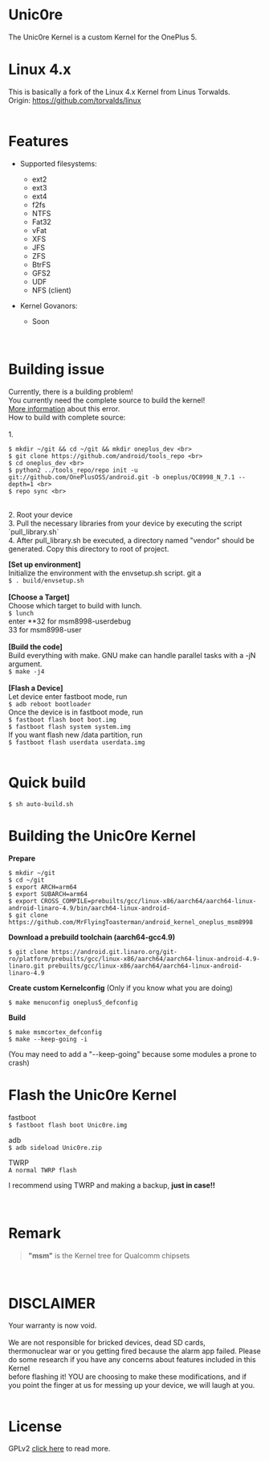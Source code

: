 # Unic0re
The Unic0re Kernel is a custom Kernel for the OnePlus 5.
<br>

# Linux 4.x
This is basically a fork of the Linux 4.x Kernel from Linus Torwalds. <br>
Origin: https://github.com/torvalds/linux <br>
<br>

# Features
- Supported filesystems:
    - ext2
    - ext3
    - ext4
    - f2fs
    - NTFS
    - Fat32
    - vFat
    - XFS
    - JFS
    - ZFS
    - BtrFS
    - GFS2
    - UDF
    - NFS (client)
    
- Kernel Govanors:
    - Soon

<br>

# Building issue
Currently, there is a building problem! <br>
You currently need the complete source to build the kernel! <br>
<a href="https://github.com/OnePlusOSS/android_kernel_oneplus_msm8998/issues/3">More information</a> about this error.
<br>
How to build with complete source: <br> <br>
1.

    $ mkdir ~/git && cd ~/git && mkdir oneplus_dev <br>
    $ git clone https://github.com/android/tools_repo <br>
    $ cd oneplus_dev <br>
    $ python2 ../tools_repo/repo init -u git://github.com/OnePlusOSS/android.git -b oneplus/QC8998_N_7.1 --depth=1 <br>
    $ repo sync <br>

<br>
2. Root your device <br> 
3. Pull the necessary libraries from your device by executing the script `pull_library.sh` <br> 
4. After pull_library.sh be executed, a directory  named "vendor" should be generated. Copy this directory to root of project. <br>

**[Set up environment]**  <br>
Initialize the environment with the envsetup.sh script.  git a <br>
`$ . build/envsetup.sh`  <br>
<br>
**[Choose a Target]**  <br>
Choose which target to build with lunch.  <br>
`$ lunch`  <br>
      enter **32 for msm8998-userdebug<br>
              33 for msm8998-user<br>
<br>
**[Build the code]**  <br>
Build everything with make. GNU make can handle parallel tasks with a -jN argument.  <br>
`$ make -j4`  <br>
<br>
**[Flash a Device]**  <br>
Let device enter fastboot mode, run  <br>
`$ adb reboot bootloader`  <br>
Once the device is in fastboot mode, run  <br>
`$ fastboot flash boot boot.img`  <br>
`$ fastboot flash system system.img`  <br>
If you want flash new /data partition, run  <br>
`$ fastboot flash userdata userdata.img`<br>
<br>

# Quick build

    $ sh auto-build.sh

# Building the Unic0re Kernel
**Prepare** <br>

    $ mkdir ~/git
    $ cd ~/git
    $ export ARCH=arm64
    $ export SUBARCH=arm64
    $ export CROSS_COMPILE=prebuilts/gcc/linux-x86/aarch64/aarch64-linux-android-linaro-4.9/bin/aarch64-linux-android-
    $ git clone https://github.com/MrFlyingToasterman/android_kernel_oneplus_msm8998
    
**Download a prebuild toolchain (aarch64-gcc4.9)** <br>

    $ git clone https://android.git.linaro.org/git-ro/platform/prebuilts/gcc/linux-x86/aarch64/aarch64-linux-android-4.9-linaro.git prebuilts/gcc/linux-x86/aarch64/aarch64-linux-android-linaro-4.9
    
**Create custom Kernelconfig** (Only if you know what you are doing)  

    $ make menuconfig oneplus5_defconfig
    
**Build** <br>

    $ make msmcortex_defconfig
    $ make --keep-going -i
    
(You may need to add a "--keep-going" because some modules a prone to crash)
<br>

# Flash the Unic0re Kernel
fastboot  <br>
`$ fastboot flash boot Unic0re.img`  <br>

adb  <br>
`$ adb sideload Unic0re.zip`  <br>

TWRP  <br>
`A normal TWRP flash`  <br>

I recommend using TWRP and making a backup, **just in case!!**
    
<br>

# Remark
> **"msm"** is the Kernel tree for Qualcomm chipsets
<br>

# DISCLAIMER
Your warranty is now void. <br>
<br>
We are not responsible for bricked devices, dead SD cards, <br>
thermonuclear war or you getting fired because the alarm app failed. Please <br>
do some research if you have any concerns about features included in this Kernel <br>
before flashing it! YOU are choosing to make these modifications, and if <br>
you point the finger at us for messing up your device, we will laugh at you. <br>
<br>
# License
GPLv2 <a href="https://www.gnu.org/licenses/old-licenses/gpl-2.0.en.html">click here</a> to read more.
